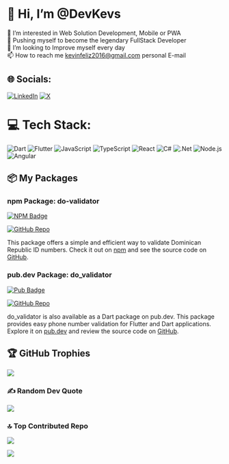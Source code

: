 # 👋 Hi, I’m @DevKevs
👀 I’m interested in Web Solution Development, Mobile or PWA <br>🌱 Pushing myself to become the legendary FullStack Developer<br>💞️ I’m looking to Improve myself every day<br>📫 How to reach me kevinfeliz2016@gmail.com personal E-mail<br>


## 🌐 Socials:
[![LinkedIn](https://img.shields.io/badge/LinkedIn-%230077B5.svg?logo=linkedin&logoColor=white)](https://linkedin.com/in/kevin-féliz-encarnación-a20888200) [![X](https://img.shields.io/badge/X-black.svg?logo=X&logoColor=white)](https://x.com/DevKevs_) 

# 💻 Tech Stack:
![Dart](https://img.shields.io/badge/dart-%230175C2.svg?style=for-the-badge&logo=dart&logoColor=white) 
![Flutter](https://img.shields.io/badge/Flutter-%2302569B.svg?style=for-the-badge&logo=Flutter&logoColor=white) 
![JavaScript](https://img.shields.io/badge/javascript-%23323330.svg?style=for-the-badge&logo=javascript&logoColor=%23F7DF1E) 
![TypeScript](https://img.shields.io/badge/typescript-%23007ACC.svg?style=for-the-badge&logo=typescript&logoColor=white) 
![React](https://img.shields.io/badge/react-%23007ACC.svg?style=for-the-badge&logo=react&logoColor=white) 
![C#](https://img.shields.io/badge/c%23-%23239120.svg?style=for-the-badge&logo=csharp&logoColor=white) 
![.Net](https://img.shields.io/badge/.NET-5C2D91?style=for-the-badge&logo=.net&logoColor=white) 
![Node.js](https://img.shields.io/badge/node.js-%23239120.svg?style=for-the-badge&logo=node.js&logoColor=white) 
![Angular](https://img.shields.io/badge/angular-%23DD0031.svg?style=for-the-badge&logo=angular&logoColor=white) 

## 📦 My Packages
 
### npm Package: do-validator

[![NPM Badge](https://img.shields.io/badge/NPM-dovalidator-CB3837?style=for-the-badge&logo=npm&logoColor=white)](https://www.npmjs.com/package/do-validator)

[![GitHub Repo](https://img.shields.io/badge/Repository-GitHub-blue?style=for-the-badge&logo=github&logoColor=white)](https://github.com/DevKevs/do-validator)
 
This package offers a simple and efficient way to validate Dominican Republic ID numbers. Check it out on [npm](https://www.npmjs.com/package/do-validator) and see the source code on [GitHub](https://github.com/DevKevs/do-validator).
 
### pub.dev Package: do_validator

[![Pub Badge](https://img.shields.io/badge/pub.dev-dovalidator-0175C2?style=for-the-badge&logo=dart&logoColor=white)](https://pub.dev/packages/do_validator)

[![GitHub Repo](https://img.shields.io/badge/Repository-GitHub-blue?style=for-the-badge&logo=github&logoColor=white)](https://github.com/DevKevs/do_validator)
 
do_validator is also available as a Dart package on pub.dev. This package provides easy phone number validation for Flutter and Dart applications. Explore it on [pub.dev](https://pub.dev/packages/do_validator) and review the source code on [GitHub](https://github.com/DevKevs/do_validator).

## 🏆 GitHub Trophies
![](https://github-profile-trophy.vercel.app/?username=DevKevs&theme=monokai&no-frame=false&no-bg=true&margin-w=4)

### ✍️ Random Dev Quote
![](https://quotes-github-readme.vercel.app/api?type=horizontal&theme=radical)

### 🔝 Top Contributed Repo
![](https://github-contributor-stats.vercel.app/api?username=DevKevs&limit=5&theme=dark&combine_all_yearly_contributions=true)

[![](https://visitcount.itsvg.in/api?id=DevKevs&icon=0&color=4)](https://visitcount.itsvg.in)
